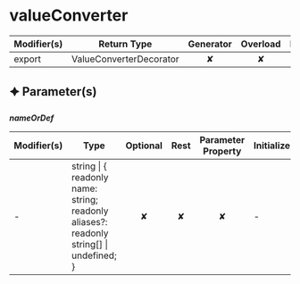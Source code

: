 # valueConverter

| Modifier(s)                            | Return Type                    | Generator                        | Overload                         | Implementation                        |
|----------------------------------------|--------------------------------|:--------------------------------:|:--------------------------------:|:-------------------------------------:|
| export | ValueConverterDecorator | ✘ | ✘  | ✔ |

## &#128966; Parameter(s)

_**nameOrDef**_

| Modifier(s)                              | Type                        | Optional                           | Rest                          | Parameter Property                          | Initializer                       |
|------------------------------------------|-----------------------------|:----------------------------------:|:-----------------------------:|:-------------------------------------------:|-----------------------------------|
| - | string &#124; { readonly name: string; readonly aliases?: readonly string[] &#124; undefined; } | ✘  | ✘ | ✘ | - |